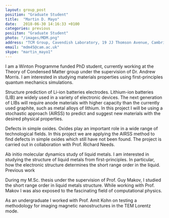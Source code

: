 ```yaml
---
layout: group_post
position: "Graduate Student"
title:  "Martin D. Mayo"
date:   2018-06-30 14:16:33 +0100
categories: previous
posiiton: "Graduate Student"
photo: "/images/MDM.png"
address: "TCM Group, Cavendish Laboratory, 19 JJ Thomson Avenue, Cambridge, CB3 0HE"
email: "mdm45@cam.ac.uk"
skype: "martin_mayo1"
---
```

I am a Winton Programme funded PhD student, currently working at the Theory of Condensed Matter group under the supervision of Dr. Andrew Morris. I am interested in studying materials properties using first-principles quantum mechanics simulations.

Structure prediction of Li-ion batteries electrodes. Lithium-ion batteries (LIB) are widely used in a variety of electronic devices. The next generation of LIBs will require anode materials with higher capacity than the currently used graphite, such as metal alloys of lithium. In this project I will be using a stochastic approach (AIRSS) to predict and suggest new materials with the desired physical properties.

Defects in simple oxides. Oxides play an important role in a wide range of technological fields. In this project we are applying the AIRSS method to find defects in simple oxides which still have not been found. The project is carried out in collaboration with Prof. Richard Needs.

Ab initio molecular dynamics study of liquid metals. I am interested in studying the structure of liquid metals from first-principles. In particular, how the electronic structure determines the short range order in the liquid. Previous work

During my M.Sc. thesis under the supervision of Prof. Guy Makov, I studied the short range order in liquid metals structure. While working with Prof. Makov I was also exposed to the fascinating field of computational physics.

As an undergraduate I worked with Prof. Amit Kohn on testing a methodology for imaging magnetic nanostructures in the TEM Lorentz mode.

